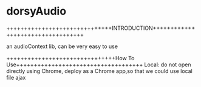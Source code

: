 dorsyAudio
==========

++++++++++++++++++++++++++++++INTRODUCTION++++++++++++++++++++++++++++++++++

an audioContext lib, can be very easy to use 

+++++++++++++++++++++++++++++++How To Use++++++++++++++++++++++++++++++++++++
Local:
do not open directly using Chrome, deploy as a Chrome app,so that we could use local file ajax
